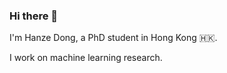 ### Hi there 👋


I'm Hanze Dong, a PhD student in Hong Kong 🇭🇰.

I work on machine learning research.




